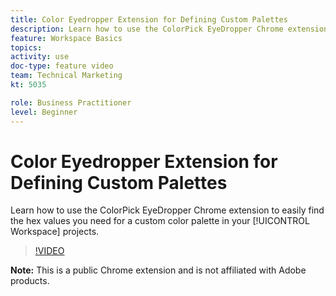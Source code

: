 ```yaml
---
title: Color Eyedropper Extension for Defining Custom Palettes
description: Learn how to use the ColorPick EyeDropper Chrome extension to easily find the hex values you need for a custom color palette in your Workspace projects.
feature: Workspace Basics
topics: 
activity: use
doc-type: feature video
team: Technical Marketing
kt: 5035

role: Business Practitioner
level: Beginner
---
```


# Color Eyedropper Extension for Defining Custom Palettes

Learn how to use the ColorPick EyeDropper Chrome extension to easily find the hex values you need for a custom color palette in your [!UICONTROL Workspace] projects.

>[!VIDEO](https://video.tv.adobe.com/v/33775/?quality=12)

**Note:** This is a public Chrome extension and is not affiliated with Adobe products.

